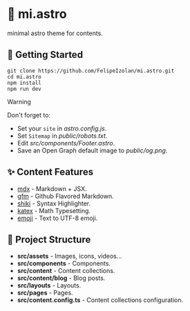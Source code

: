 # 💫 mi.astro

minimal astro theme for contents.

## 🚀 Getting Started

```
git clone https://github.com/FelipeIzolan/mi.astro.git
cd mi.astro
npm install
npm run dev
```

> [!WARNING]
> Don't forget to:
> - Set your `site` in *astro.config.js*.
> - Set `Sitemap` in *public/robots.txt*.
> - Edit *src/components/Footer.astro*.
> - Save an Open Graph default image to *public/og.png*.

## ✨ Content Features

- [mdx](https://mdxjs.com/) - Markdown + JSX.
- [gfm](https://github.github.com/gfm/) - Github Flavored Markdown.
- [shiki](https://shiki.matsu.io/) - Syntax Highlighter.
- [katex](https://katex.org/) - Math Typesetting.
- [emoji](https://github.com/remarkjs/remark-gemoji) - Text to UTF-8 emoji.

## 📁 Project Structure

- **src/assets** - Images, icons, videos...
- **src/components** - Components.
- **src/content** - Content collections.
- **src/content/blog** - Blog posts.
- **src/layouts** - Layouts.
- **src/pages** - Pages.
- **src/content.config.ts** - Content collections configuration.
